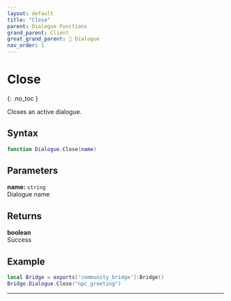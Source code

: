 ```yaml
---
layout: default
title: "Close"
parent: Dialogue Functions
grand_parent: Client
great_grand_parent: 💬 Dialogue
nav_order: 1
---
```


# Close
{: .no_toc }

Closes an active dialogue.

## Syntax

```lua
function Dialogue.Close(name)
```

## Parameters

**name:** `string`  
Dialogue name

## Returns

**boolean**  
Success

## Example

```lua
local Bridge = exports['community_bridge']:Bridge()
Bridge.Dialogue.Close("npc_greeting")
```

---
